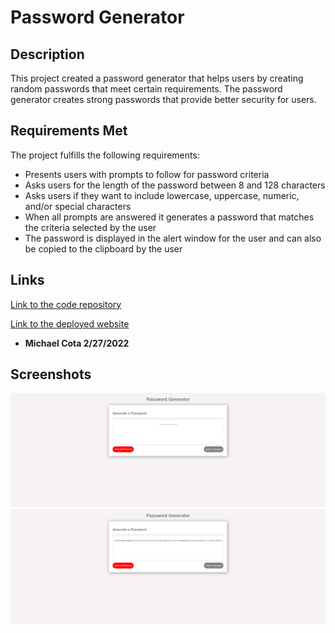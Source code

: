# Password Generator

## Description

This project created a password generator that helps users by creating random passwords that meet certain requirements.
The password generator creates strong passwords that provide better security for users.

## Requirements Met

The project fulfills the following requirements:
* Presents users with prompts to follow for password criteria
* Asks users for the length of the password between 8 and 128 characters
* Asks users if they want to include lowercase, uppercase, numeric, and/or special characters
* When all prompts are answered it generates a password that matches the criteria selected by the user
* The password is displayed in the alert window for the user and can also be copied to the clipboard by the user

## Links

[Link to the code repository](https://github.com/mikecota09/PasswordGenerator.git)

[Link to the deployed website](https://mikecota09.github.io/PasswordGenerator/)

* **Michael Cota 2/27/2022**

## Screenshots

<img src="password-generator.png" alt="picture of password generator"> <br>
<img src="passwordgenerated.png" alt="picture of completed password"> <br>
